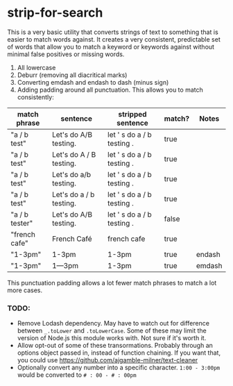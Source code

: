 # strip-for-search
This is a very basic utility that converts strings of text to something that is easier to match words against. It creates a very consistent, predictable set of words that allow you to match a keyword or keywords against without minimal false positives or missing words.

1. All lowercase
2. Deburr (removing all diacritical marks)
3. Converting emdash and endash to dash (minus sign)
4. Adding padding around all punctuation. This allows you to match consistently:



| match phrase | sentence | stripped sentence | match? | Notes
| ------------ | -------- | ----------------- | ------ | -----
| "a / b test" | Let's do A/B testing. | let ' s do a / b testing . | true |
| "a / b test" | Let's do A / B testing. | let ' s do a / b testing . | true
| "a / b test" | Let's do a/b testing. | let ' s do a / b testing . | true
| "a / b test" | Let's do a / b testing. | let ' s do a / b testing . | true
| "a / b tester" | Let's do A/B testing. | let ' s do a / b testing . | false
| "french cafe" | French Café | french cafe | true
| "1-3pm" | 1-3pm | 1-3pm | true | endash
| "1-3pm" | 1—3pm | 1-3pm | true | emdash

This punctuation padding allows a lot fewer match phrases to match a lot more cases.


### TODO:
* Remove Lodash dependency. May have to watch out for difference between `_.toLower` and `.toLowerCase`. Some of these may limit the version of Node.js this module works with. Not sure if it's worth it.
* Allow opt-out of some of these transormations. Probably through an options object passed in, instead of function chaining. If you want that, you could use https://github.com/ajgamble-milner/text-cleaner
* Optionally convert any number into a specific character. `1:00 - 3:00pm` would be converted to `# : 00 - # : 00pm`
